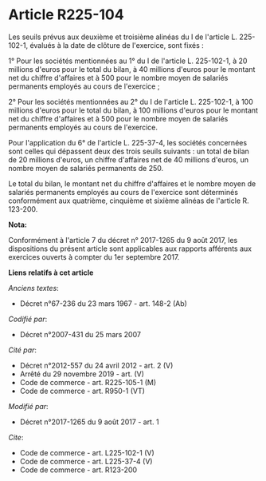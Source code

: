 # Article R225-104

Les seuils prévus aux deuxième et troisième alinéas du I de l'article L. 225-102-1, évalués à la date de clôture de
l'exercice, sont fixés : 

1° Pour les sociétés mentionnées au 1° du I de l'article L. 225-102-1, à 20 millions d'euros pour le total du bilan, à 40
millions d'euros pour le montant net du chiffre d'affaires et à 500 pour le nombre moyen de salariés permanents employés au
cours de l'exercice ; 

2° Pour les sociétés mentionnées au 2° du I de l'article L. 225-102-1, à 100 millions d'euros pour le total du bilan, à 100
millions d'euros pour le montant net du chiffre d'affaires et à 500 pour le nombre moyen de salariés permanents employés au
cours de l'exercice. 

Pour l'application du 6° de l'article L. 225-37-4, les sociétés concernées sont celles qui dépassent deux des trois seuils
suivants : un total de bilan de 20 millions d'euros, un chiffre d'affaires net de 40 millions d'euros, un nombre moyen de
salariés permanents de 250. 

Le total du bilan, le montant net du chiffre d'affaires et le nombre moyen de salariés permanents employés au cours de
l'exercice sont déterminés conformément aux quatrième, cinquième et sixième alinéas de l'article R. 123-200.

**Nota:**

Conformément à l'article 7 du décret n° 2017-1265 du 9 août 2017, les dispositions du présent article sont applicables aux
rapports afférents aux exercices ouverts à compter du 1er septembre 2017.

**Liens relatifs à cet article**

_Anciens textes_:

  - Décret n°67-236 du 23 mars 1967 - art. 148-2 (Ab)

_Codifié par_:

  - Décret n°2007-431 du 25 mars 2007

_Cité par_:

  - Décret n°2012-557 du 24 avril 2012 - art. 2 (V)
  - Arrêté du 29 novembre 2019 - art. (V)
  - Code de commerce - art. R225-105-1 (M)
  - Code de commerce - art. R950-1 (VT)

_Modifié par_:

  - Décret n°2017-1265 du 9 août 2017 - art. 1

_Cite_:

  - Code de commerce - art. L225-102-1 (V)
  - Code de commerce - art. L225-37-4 (V)
  - Code de commerce - art. R123-200
